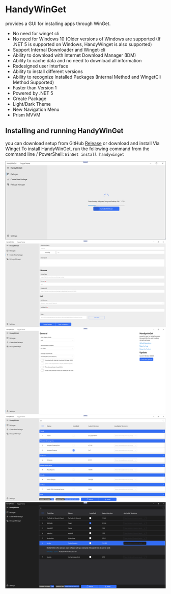 # HandyWinGet
 
provides a GUI for installing apps through WinGet.

- No need for winget cli
- No need for Windows 10 (Older versions of Windows are supported (If .NET 5 is supported on Windows, HandyWinget is also supported)
- Support Internal Downloader and Winget-cli
- Ability to download with Internet Download Manager (IDM)
- Ability to cache data and no need to download all information
- Redesigned user interface
- Ability to install different versions
- Ability to recognize Installed Packages (Internal Method and WingetCli Method Supported)
- Faster than Version 1
- Powered by .NET 5
- Create Package
- Light/Dark Theme
- New Navigation Menu
- Prism MVVM

## Installing and running HandyWinGet
you can download setup from GitHub [Release](https://github.com/HandyOrg/HandyWinGet/releases) or download and install Via Winget
To install HandyWinGet, run the following command from the command line / PowerShell:
`WinGet install handywinget`

![HandyWinGet](ScreenShot/1.png)
![HandyWinGet](ScreenShot/2.png)
![HandyWinGet](ScreenShot/3.png)
![HandyWinGet](ScreenShot/4.png)
![HandyWinGet](ScreenShot/5.png)

